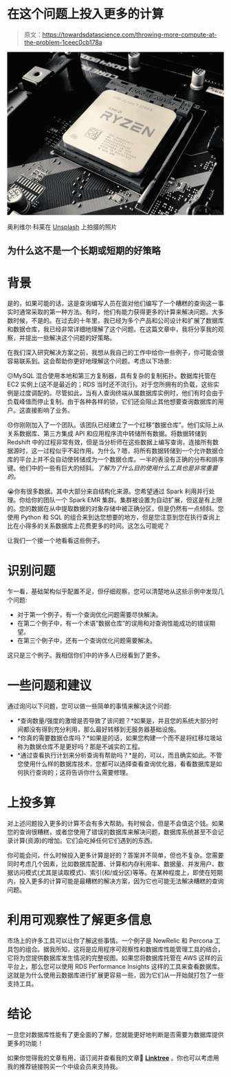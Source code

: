 # 在这个问题上投入更多的计算

> 原文：<https://towardsdatascience.com/throwing-more-compute-at-the-problem-1ceec0cb178a>

![](img/931ac55ed0e89df1df41688f0f99e2d8.png)

奥利维尔·科莱在 [Unsplash](https://unsplash.com/s/photos/processor?utm_source=unsplash&utm_medium=referral&utm_content=creditCopyText) 上拍摄的照片

## 为什么这不是一个长期或短期的好策略

# 背景

是的，如果可能的话，这是查询编写人员在面对他们编写了一个糟糕的查询这一事实时通常采取的第一种方法。有时，他们有能力获得更多的计算来解决问题。大多数时候，不是的。在过去的十年里，我已经为多个产品和公司设计和扩展了数据库和数据仓库，我已经非常详细地理解了这个问题。在这篇文章中，我将分享我的观察，并提出一些解决这个问题的好策略。

在我们深入研究解决方案之前，我想从我自己的工作中给你一些例子，你可能会很容易联系到。这会帮助你更好地理解这个问题。考虑以下场景:

😕MySQL 混合使用本地和第三方复制器，具有复杂的复制拓扑。数据库托管在 EC2 实例上(这不是最近的；RDS 当时还不流行)。对于您所拥有的负载，这些实例是过度调配的。尽管如此，当有人查询终端从属数据库实例时，他们有时会由于负载峰值而停止复制。由于各种各样的锁，它们还会阻止其他想要查询数据库的用户。这直接影响了业务。

😞你刚刚加入了一个团队。该团队已经建立了一个红移“数据仓库”。他们实际上从关系数据库、第三方集成 API 和应用程序流中转储所有数据。将数据转储到 Redshift 中的过程非常有效，但是当分析师在这些数据上编写查询，连接所有数据源时，这一过程似乎不起作用。为什么？嗯，将所有数据转储到一个允许数据仓库的平台上并不会自动使转储成为一个数据仓库。一半的表没有正确的分布和排序键。他们中的一些有巨大的倾斜。*了解为了什么目的使用什么工具也是非常重要的。*

[](/the-new-data-engineering-stack-78939850bb30)  

😭你有很多数据。其中大部分来自结构化来源。您希望通过 Spark 利用并行处理。你给你的团队一个 Spark EMR 集群。集群被设置为自动扩展，但这是有上限的。您的数据在从中提取数据的对象存储中被正确分区，但是仍然有一点倾斜。您使用 Python 和 SQL 的组合来到达您想要的地方，但是您注意到您在执行查询上比在小得多的关系数据库上花费更多的时间。这怎么可能呢？

让我们一个接一个地看看这些例子。

# 识别问题

乍一看，基础架构似乎配置不足，但仔细观察，您可以清楚地从这些示例中发现几个问题:

*   对于第一个例子，有一个查询优化问题需要尽快解决。
*   在第二个例子中，有一个术语“数据仓库”的误用和对查询性能成功的错误期望。
*   在第三个例子中，还有一个查询优化问题需要解决。

这只是三个例子。我相信你们中的许多人已经看到了更多。

# 一些问题和建议

通过询问以下问题，您可以做一些简单的事情来解决这个问题:

*   *查询数量/强度的激增是否导致了该问题？*如果是，并且您的系统大部分时间都没有得到充分利用，那么最好转移到无服务器基础设施。
*   *你真的需要数据仓库吗？*如果是的话，如果您构建一个而不是将红移垃圾站称为数据仓库不是更好吗？那是不诚实的工程。
*   *通过查看执行计划来分析查询有帮助吗？*是的，可以，而且确实如此。不管您使用什么样的数据库技术，您都可以选择查看查询优化器，看看数据库是如何执行查询的；这将告诉你什么需要修理。

# **上投多算**

对上述问题投入更多的计算不会有多大帮助。有时候会，但是不会值这个钱。如果您的查询很糟糕，或者您使用了错误的数据库来解决问题，数据库系统甚至不会记录计算(资源)的增加。它们会吃掉任何它们遇到的东西。

你可能会问，什么时候投入更多计算是好的？答案并不简单，但也不复杂。您需要同时考虑几个因素，比如数据库配置、计算和内存利用率、数据量、并发用户、数据访问模式(尤其是读取模式)、索引(和/或分区)等等。在某种程度上，即使在短期内，投入更多的计算可能是最糟糕的解决方案，因为它也可能无法解决糟糕的查询问题。

[](/the-art-of-discarding-data-4948ae3b3d14)  

# 利用可观察性了解更多信息

市场上的许多工具可以让你了解这些事情。一个例子是 NewRelic 和 Percona 工具包的组合。据我所知，这将是应用程序可观察性和数据库性能管理工具的结合，它将为您提供数据库发生情况的完整视图。如果您将数据库托管在 AWS 这样的云平台上，那么您可以使用 RDS Performance Insights 这样的工具来查看数据库。这就是为什么使用云数据库进行扩展更容易一些，因为它们从一开始就打包了一些支持工具。

[](/numbers-every-data-engineer-should-know-cc5c1a0bc3ec)  

# 结论

一旦您对数据库性能有了更全面的了解，您就能更好地判断是否需要为数据库提供更多的功能！

如果你觉得我的文章有用，请订阅并查看我的文章🌲 [**Linktree**](linktree.com/kovid) 。你也可以考虑用我的推荐链接购买一个中级会员来支持我。

[](https://kovidrathee.medium.com/membership) 